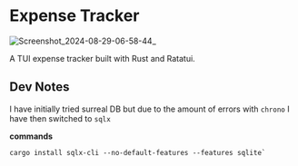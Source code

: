 # Expense Tracker
![Screenshot_2024-08-29-06-58-44_](https://github.com/user-attachments/assets/caec4a48-ee97-46f9-8c46-f0d5daa6467a)

A TUI expense tracker built with Rust and Ratatui.

## Dev Notes

I have initially tried surreal DB but due to the amount of errors with `chrono` I have then switched to `sqlx`

**commands**

```
cargo install sqlx-cli --no-default-features --features sqlite`
```
